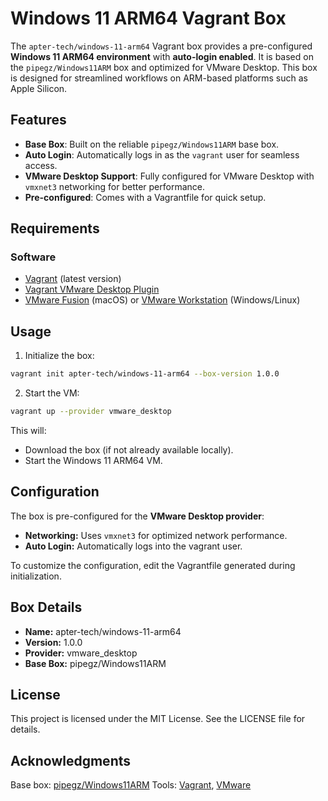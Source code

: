 # Windows 11 ARM64 Vagrant Box

The `apter-tech/windows-11-arm64` Vagrant box provides a pre-configured **Windows 11 ARM64 environment** with **auto-login enabled**. It is based on the `pipegz/Windows11ARM` box and optimized for VMware Desktop. This box is designed for streamlined workflows on ARM-based platforms such as Apple Silicon.

## Features

- **Base Box**: Built on the reliable `pipegz/Windows11ARM` base box.
- **Auto Login**: Automatically logs in as the `vagrant` user for seamless access.
- **VMware Desktop Support**: Fully configured for VMware Desktop with `vmxnet3` networking for better performance.
- **Pre-configured**: Comes with a Vagrantfile for quick setup.

## Requirements

### Software
- [Vagrant](https://www.vagrantup.com/) (latest version)
- [Vagrant VMware Desktop Plugin](https://www.vagrantup.com/docs/providers/vmware)
- [VMware Fusion](https://www.vmware.com/products/fusion.html) (macOS) or [VMware Workstation](https://www.vmware.com/products/workstation-pro.html) (Windows/Linux)

## Usage

1. Initialize the box:

```bash
vagrant init apter-tech/windows-11-arm64 --box-version 1.0.0
```

2. Start the VM:

```bash
vagrant up --provider vmware_desktop
```

This will:
- Download the box (if not already available locally).
- Start the Windows 11 ARM64 VM.

## Configuration

The box is pre-configured for the **VMware Desktop provider**:
- **Networking:** Uses `vmxnet3` for optimized network performance.
- **Auto Login:** Automatically logs into the vagrant user.

To customize the configuration, edit the Vagrantfile generated during initialization.

## Box Details
- **Name:** apter-tech/windows-11-arm64
- **Version:** 1.0.0
- **Provider:** vmware_desktop
- **Base Box:** pipegz/Windows11ARM

## License

This project is licensed under the MIT License. See the LICENSE file for details.

## Acknowledgments
Base box: [pipegz/Windows11ARM](https://vagrantcloud.com/pipegz/boxes/Windows11ARM)
Tools: [Vagrant](https://www.vagrantup.com/), [VMware](https://www.vmware.com/)